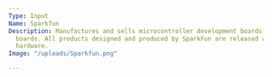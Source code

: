 ```yaml
---
Type: Input
Name: Sparkfun
Description: Manufactures and sells microcontroller development boards and breakout
  boards. All products designed and produced by SparkFun are released as open-source
  hardware.
Image: "/uploads/Sparkfun.png"

---
```

